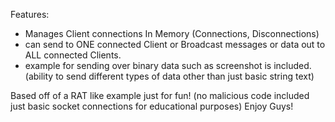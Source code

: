 Features: 
- Manages Client connections In Memory (Connections, Disconnections)
- can send to ONE connected Client or Broadcast messages or data out to ALL connected Clients.
- example for sending over binary data such as screenshot is included. (ability to send different types of data other than just basic string text)

Based off of a RAT like example just for fun! (no malicious code included just basic socket connections for educational purposes)
Enjoy Guys!​
